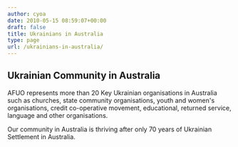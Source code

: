 ```yaml
---
author: cyoa
date: 2010-05-15 08:59:07+00:00
draft: false
title: Ukrainians in Australia
type: page
url: /ukrainians-in-australia/
---
```


## Ukrainian Community in Australia


AFUO represents more than 20 Key Ukrainian organisations in Australia such as churches, state community organisations, youth and women's organisations, credit co-operative movement, educational, returned service, language and other organisations.

Our community in Australia is thriving after only 70 years of Ukrainian Settlement in Australia.


### 
